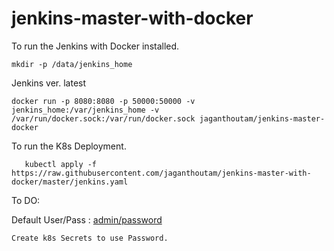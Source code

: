# jenkins-master-with-docker

To run the Jenkins with Docker installed.

	mkdir -p /data/jenkins_home

Jenkins ver. latest


	docker run -p 8080:8080 -p 50000:50000 -v jenkins_home:/var/jenkins_home -v /var/run/docker.sock:/var/run/docker.sock jaganthoutam/jenkins-master-docker


To run the K8s Deployment.

       kubectl apply -f https://raw.githubusercontent.com/jaganthoutam/jenkins-master-with-docker/master/jenkins.yaml


To DO:


Default User/Pass : [admin/password](https://github.com/jaganthoutam/jenkins-master-with-docker/blob/master/Dockerfile "here")

	Create k8s Secrets to use Password.
